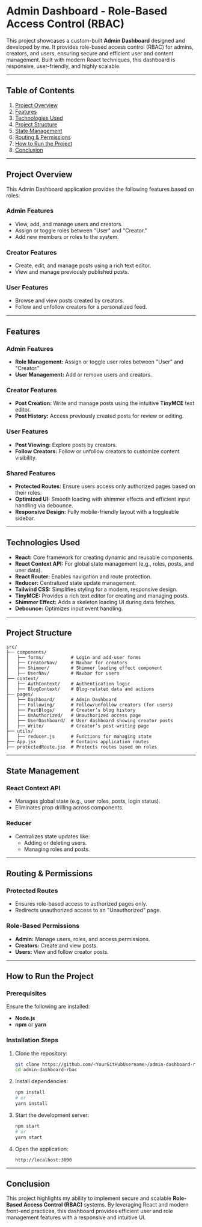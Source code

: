 
# Admin Dashboard - Role-Based Access Control (RBAC)

This project showcases a custom-built **Admin Dashboard** designed and developed by me. It provides role-based access control (RBAC) for admins, creators, and users, ensuring secure and efficient user and content management. Built with modern React techniques, this dashboard is responsive, user-friendly, and highly scalable.

---

## **Table of Contents**
1. [Project Overview](#project-overview)
2. [Features](#features)
3. [Technologies Used](#technologies-used)
4. [Project Structure](#project-structure)
5. [State Management](#state-management)
6. [Routing & Permissions](#routing--permissions)
7. [How to Run the Project](#how-to-run-the-project)
8. [Conclusion](#conclusion)

---

## **Project Overview**

This Admin Dashboard application provides the following features based on roles:

### **Admin Features**
- View, add, and manage users and creators.
- Assign or toggle roles between "User" and "Creator."
- Add new members or roles to the system.

### **Creator Features**
- Create, edit, and manage posts using a rich text editor.
- View and manage previously published posts.

### **User Features**
- Browse and view posts created by creators.
- Follow and unfollow creators for a personalized feed.

---

## **Features**

### **Admin Features**
- **Role Management:** Assign or toggle user roles between "User" and "Creator."
- **User Management:** Add or remove users and creators.

### **Creator Features**
- **Post Creation:** Write and manage posts using the intuitive **TinyMCE** text editor.
- **Post History:** Access previously created posts for review or editing.

### **User Features**
- **Post Viewing:** Explore posts by creators.
- **Follow Creators:** Follow or unfollow creators to customize content visibility.

### **Shared Features**
- **Protected Routes:** Ensure users access only authorized pages based on their roles.
- **Optimized UI:** Smooth loading with shimmer effects and efficient input handling via debounce.
- **Responsive Design:** Fully mobile-friendly layout with a toggleable sidebar.

---

## **Technologies Used**

- **React:** Core framework for creating dynamic and reusable components.
- **React Context API:** For global state management (e.g., roles, posts, and user data).
- **React Router:** Enables navigation and route protection.
- **Reducer:** Centralized state update management.
- **Tailwind CSS:** Simplifies styling for a modern, responsive design.
- **TinyMCE:** Provides a rich text editor for creating and managing posts.
- **Shimmer Effect:** Adds a skeleton loading UI during data fetches.
- **Debounce:** Optimizes input event handling.

---

## **Project Structure**

```
src/
├── components/
│   ├── forms/          # Login and add-user forms
│   ├── CreatorNav/     # Navbar for creators
│   ├── Shimmer/        # Shimmer loading effect component
│   ├── UserNav/        # Navbar for users
├── context/
│   ├── AuthContext/    # Authentication logic
│   ├── BlogContext/    # Blog-related data and actions
├── pages/
│   ├── Dashboard/      # Admin Dashboard
│   ├── Following/      # Follow/unfollow creators (for users)
│   ├── PastBlogs/      # Creator’s blog history
│   ├── UnAuthorized/   # Unauthorized access page
│   ├── UserDashboard/  # User dashboard showing creator posts
│   ├── Write/          # Creator’s post-writing page
├── utils/
│   ├── reducer.js      # Functions for managing state
├── App.jsx             # Contains application routes
├── protectedRoute.jsx  # Protects routes based on roles
```

---

## **State Management**

### **React Context API**
- Manages global state (e.g., user roles, posts, login status).
- Eliminates prop drilling across components.

### **Reducer**
- Centralizes state updates like:
  - Adding or deleting users.
  - Managing roles and posts.

---

## **Routing & Permissions**

### **Protected Routes**
- Ensures role-based access to authorized pages only.
- Redirects unauthorized access to an "Unauthorized" page.

### **Role-Based Permissions**
- **Admin:** Manage users, roles, and access permissions.
- **Creators:** Create and view posts.
- **Users:** View and follow creator posts.

---

## **How to Run the Project**

### **Prerequisites**
Ensure the following are installed:
- **Node.js**
- **npm** or **yarn**

### **Installation Steps**
1. Clone the repository:
   ```bash
   git clone https://github.com/<YourGitHubUsername>/admin-dashboard-rbac
   cd admin-dashboard-rbac
   ```

2. Install dependencies:
   ```bash
   npm install
   # or
   yarn install
   ```

3. Start the development server:
   ```bash
   npm start
   # or
   yarn start
   ```

4. Open the application:
   ```
   http://localhost:3000
   ```

---

## **Conclusion**

This project highlights my ability to implement secure and scalable **Role-Based Access Control (RBAC)** systems. By leveraging React and modern front-end practices, this dashboard provides efficient user and role management features with a responsive and intuitive UI.
